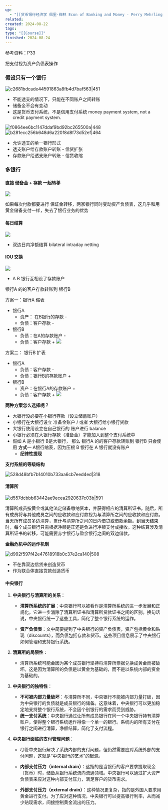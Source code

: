 ```yaml
---
up:
  - "[[货币银行经济学 佩里·梅林 Econ of Banking and Money - Perry Mehrling(course)]]"
related: 
created: 2024-08-22
tags: 
type: "[[Course]]"
finished: 2024-08-24
---
```


参考资料：P33

把支付视为资产负债表操作

### 假设只有一个银行


![c2681bdcade44591863a8fb4d7baf563|451](https://s1.vika.cn/space/2024/08/22/c2681bdcade44591863a8fb4d7baf563)

- 不能透支的情况下，只能在不同账户之间转账
- 储备金不会有变动
- 这是货币支付系统，不是信用支付系统  money payment system, not a credit payment system.

![f0864ee6bc1147ddaf9bd92bc265500a|448](https://s1.vika.cn/space/2024/08/22/f0864ee6bc1147ddaf9bd92bc265500a)
![b281ecc256b648d6a220f8d8f73d52ef|464](https://s1.vika.cn/space/2024/08/22/b281ecc256b648d6a220f8d8f73d52ef)
- 允许透支的单一银行形式
- 透支账户给存款账户转账 - 信贷扩张
- 存款账户给透支账户转账 - 信贷收缩


### 多银行

#### 直接 储备金 + 存款 一起转移 

![](https://s1.vika.cn/space/2024/08/22/9c707a2da49d412d8163dfab7d9771c1)

如果每次付款都要进行 保证金转移，两家银行同时变动资产负债表，这几乎和用黄金储备支付一样，失去了银行业务的优势

#### 每日结算

![](https://s1.vika.cn/space/2024/08/22/e37b18e8d3754df99c01f5051cf78478)


- 双边日内净额结算 bilateral intraday netting


#### IOU 交换


![](https://s1.vika.cn/space/2024/08/22/4c38a87a37c74af9bf38e42c43d68d42)

- A B 银行互相设了存款账户

银行A 的的客户存款转账到 银行B

方案一：银行A 缩表
- 银行A
	- 资产： 在B银行的存款 -
	- 负债：客户存款 -
- 银行B
	- 负债：在A的存款账户 -
	- 负债：客户存款 +
![](https://s1.vika.cn/space/2024/08/22/b591ddbbf30e4978b0735ffe8b3738f1)


方案二： 银行B 扩表
- 银行A
	- 负债：客户存款 -
	- 负债：银行B的存款账户 +
- 银行B
	- 资产：在银行A的存款账户 +
	- 负债：客户存款 +
![](https://s1.vika.cn/space/2024/08/22/d3a984947cf84dfea1a92a66499a7b2b)


**两种方案怎么选择呢？**

- 大银行没必要在小银行存款（设立储蓄账户）
- 小银行在大银行设立 准备金账户 / 或者 大银行给小银行贷款
- 大银行使用设立在自己银行的 账户进行 balance
- 小银行必须在大银行存款（准备金）才能加入到整个支付系统中
- 假如 A 是小银行 B是大银行， 那么 银行A 的的客户存款转账到 银行B 只会使用 **方式一** A银行缩表，因为压根 B 银行在 A 银行就没有账户
	- **纪律性提现**



**支付系统的等级结构**

![528d48bfb7b14010b733aa6cb7eed4ed|318](https://s1.vika.cn/space/2024/08/24/528d48bfb7b14010b733aa6cb7eed4ed)




#### 清算所

![d557dcbbb63442ae9ecea2920637c03b|591](https://s1.vika.cn/space/2024/08/24/d557dcbbb63442ae9ecea2920637c03b)

清算所成员按黄金或其他法定储备缴纳资本，并获得相应的清算所证书。随后，所有成员将与其他成员之间的应收款和应付款视为与清算所之间的应收款和应付款。当天所有成员多边清算，累计与清算所之间的日内借贷或借款余额。到当天结束时，每个成员银行只需根据净额是正还是负进行净额支付或接收。这种结算涉及清算所证书的转移，可能需要赤字银行与盈余银行之间的双边借款。

**金融危机中的运作机制**

![d992f597f42e47618918b0c37e2ca140|508](https://s1.vika.cn/space/2024/08/24/d992f597f42e47618918b0c37e2ca140)

- 不在靠双边信贷来创造货币
- 作为联合体直接贷款创造货币



#### 中央银行

1. **中央银行与清算所的关系**：
    
    - **清算所系统的扩展**：中央银行可以被看作是清算所系统的进一步发展和正规化。它进一步消除了清算所证书和清算所贷款证书之间的区别。换句话说，中央银行统一了这些工具，简化了整个银行系统的运作。
        
    - **资产负债表**：文中简要提到了中央银行的资产负债表，资产包括黄金和贴现（discounts），而负债包括存款和货币。这些项目信息展示了中央银行如何管理和支持银行系统。
        
2. **清算所的局限性**：
    
    - 清算所系统可能会因为某个成员银行坚持将清算所票据兑换成黄金而被破坏。这是因为清算所的负债是以黄金为基础的，而不是以系统内部的资金为基础的。
3. **中央银行的独特性**：
    
    - **不可被内部力量破坏**：与清算所不同，中央银行不能被内部力量打破，因为中央银行的负债就是成员银行的储备。这意味着，中央银行可以更加稳定地支持整个银行系统，不会因个别银行的需求而受到威胁。
    - **统一支付系统**：中央银行通过让所有成员银行在同一个中央银行持有清算账户，使得整个银行系统运作得像一个单一的银行。系统内的所有支付在银行之间进行清算，净额结算，简化了支付流程。
4. **中央银行面临的支付管理问题**：
    
    - 尽管中央银行解决了系统内部的支付问题，但仍然需要应对系统外部的支付问题，这就是“中央银行的艺术”的起源。
        
    - **内部支付压力（internal drain）**：这指的是当银行的客户要求提取现金（货币）时，储备从银行系统流向流通领域。中央银行可以通过扩大资产负债表来应对这种内部支付压力，满足客户的货币需求。
        
    - **外部支付压力（external drain）**：这种情况更复杂，指的是外国人要求用黄金进行支付。为了应对这种情况，中央银行可以提高银行利率，从而减少贴现需求，间接控制黄金流出的压力。



